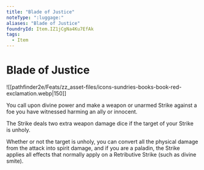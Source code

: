 ```yaml
---
title: "Blade of Justice"
noteType: ":luggage:"
aliases: "Blade of Justice"
foundryId: Item.IZ1jCgNa4Ku7EfAk
tags:
  - Item
---
```


# Blade of Justice
![[pathfinder2e/Feats/zz_asset-files/icons-sundries-books-book-red-exclamation.webp|150]]

You call upon divine power and make a weapon or unarmed Strike against a foe you have witnessed harming an ally or innocent.

The Strike deals two extra weapon damage dice if the target of your Strike is unholy.

Whether or not the target is unholy, you can convert all the physical damage from the attack into spirit damage, and if you are a paladin, the Strike applies all effects that normally apply on a Retributive Strike (such as divine smite).
